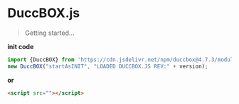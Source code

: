 # DuccBOX.js

> Getting started...

**init code**
```js
import {DuccBOX} from 'https://cdn.jsdelivr.net/npm/duccbox@4.7.3/module/duccbox.m.js';
new DuccBOX("startAsINIT", "LOADED DUCCBOX.JS REV:" + version);
```
**or**
```html
<script src=""></script>

```
